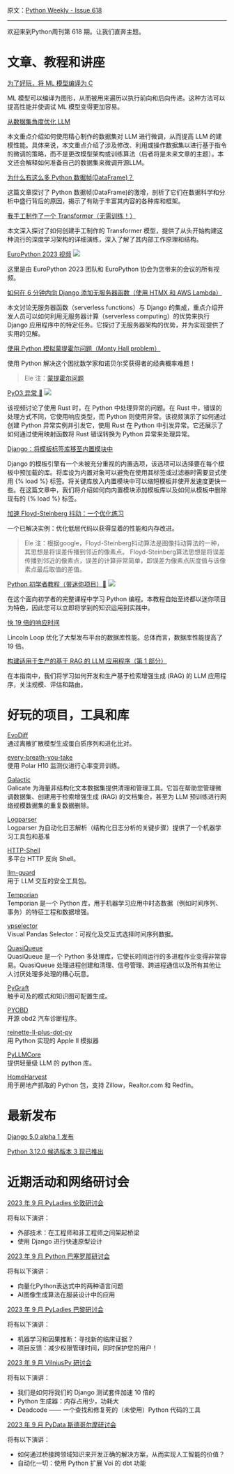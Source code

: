 原文：[Python Weekly - Issue 618](http://eepurl.com/iz-KzU)

---

欢迎来到Python周刊第 618 期。让我们直奔主题。


# 文章、教程和讲座 
  
[为了好玩，将 ML 模型编译为 C](https://bernsteinbear.com/blog/compiling-ml-models/)  
 
ML 模型可以编译为图形，从而被用来遍历以执行前向和后向传递。这种方法可以提高性能并使调试 ML 模型变得更加容易。
  
[从数据集角度优化 LLM](https://sebastianraschka.com/blog/2023/optimizing-LLMs-dataset-perspective.html)  

本文重点介绍如何使用精心制作的数据集对 LLM 进行微调，从而提高 LLM 的建模性能。具体来说，本文重点介绍了涉及修改、利用或操作数据集以进行基于指令的微调的策略，而不是更改模型架构或训练算法（后者将是未来文章的主题）。本文还会解释如何准备自己的数据集来微调开源LLM。
  
[为什么有这么多 Python 数据帧(DataFrame)？](https://ponder.io/why-are-there-so-many-python-dataframes/)  

这篇文章探讨了 Python 数据帧(DataFrame)的激增，剖析了它们在数据科学和分析中盛行背后的原因，揭示了有助于丰富其内容的各种库和框架。

  
[我手工制作了一个 Transformer（无需训练！） ](https://vgel.me/posts/handmade-transformer/)   
 
本文深入探讨了如何创建手工制作的 Transformer 模型，提供了从头开始构建这种流行的深度学习架构的详细演练，深入了解了其内部工作原理和结构。
  
[EuroPython 2023 视频](https://www.youtube.com/playlist?list=PL8uoeex94UhFcwvAfWHybD7SfNgIUBRo-) ![](https://mcusercontent.com/e2e180baf855ac797ef407fc7/images/af76283a-6e65-436c-967a-900427cf6399.png)  
  
这里是由 EuroPython 2023 团队和 EuroPython 协会为您带来的会议的所有视频。
  
[如何在 6 分钟内向 Django 添加无服务器函数（使用 HTMX 和 AWS Lambda）](https://www.photondesigner.com/articles/serverless-functions-django)  

本文讨论无服务器函数（serverless functions）与 Django 的集成，重点介绍开发人员可以如何利用无服务器计算（serverless computing）的优势来执行 Django 应用程序中的特定任务。它探讨了无服务器架构的优势，并为实现提供了实用的见解。
  
[使用 Python 模拟蒙提霍尔问题（Monty Hall problem）](https://www.dataschool.io/python-probability-simulation/)  

使用 Python 解决这个困扰数学家和诺贝尔奖获得者的经典概率难题！

> Ele 注：[蒙提霍尔问题](https://zh.wikipedia.org/zh-hans/%E8%92%99%E6%8F%90%E9%9C%8D%E7%88%BE%E5%95%8F%E9%A1%8C)
  
[PyO3 异常 🎦](https://www.youtube.com/watch?v=UaeOdVwNNpI) ![](https://mcusercontent.com/e2e180baf855ac797ef407fc7/images/af76283a-6e65-436c-967a-900427cf6399.png)  

该视频讨论了使用 Rust 时，在 Python 中处理异常的问题。在 Rust 中，错误的处理方式不同，它使用响应类型，而 Python 则使用异常。该视频演示了如何通过创建 Python 异常实例并引发它，使用 Rust 在 Python 中引发异常。它还展示了如何通过使用映射函数将 Rust 错误转换为 Python 异常来处理异常。 
  
[Django：将模板标签库移至内置模块中](https://adamj.eu/tech/2023/09/15/django-move-template-tag-library-builtins/)  

Django 的模板引擎有一个未被充分重视的内置选项，该选项可以选择要在每个模板中预加载的库。将库设为内置对象可以避免在使用其标签或过滤器时需要显式使用 {% load %} 标签。将关键库放入内置模块中可以缩短模板并使开发速度更快一些。在这篇文章中，我们将介绍如何向内置模块添加模板库以及如何从模板中删除现有的 {% load %} 标签。
  
[加速 Floyd-Steinberg 抖动：一个优化练习](https://pythonspeed.com/articles/optimizing-dithering/)  

一个已解决实例：优化低层代码以获得显着的性能和内存改进。

> Ele 注：根据google，Floyd-Steinberg抖动算法是图像抖动算法的一种，其思想是将误差传播到邻近的像素点。 Floyd-Steinberg算法思想是将误差传播到邻近的像素点，误差的计算非常简单，即误差为像素点灰度值与该像素点最后取值的差值。
  
[Python 初学者教程（带迷你项目）🎦](https://www.youtube.com/watch?v=qwAFL1597eM) ![](https://mcusercontent.com/e2e180baf855ac797ef407fc7/images/af76283a-6e65-436c-967a-900427cf6399.png)  

在这个面向初学者的完整课程中学习 Python 编程。本教程自始至终都以迷你项目为特色，因此您可以立即将学到的知识运用到实践中。
  
[快 19 倍的响应时间](https://lincolnloop.com/insights/optimizing-response-time-19x-faster/)  

Lincoln Loop 优化了大型发布平台的数据库性能。总体而言，数据库性能提高了 19 倍。
  
[构建适用于生产的基于 RAG 的 LLM 应用程序（第 1 部分）](https://www.anyscale.com/blog/a-comprehensive-guide-for-building-rag-based-llm-applications-part-1)  

在本指南中，我们将学习如何开发和生产基于检索增强生成 (RAG) 的 LLM 应用程序，关注规模、评估和路由。
  
  
# 好玩的项目，工具和库  
  
[EvoDiff](https://github.com/microsoft/evodiff)   
通过离散扩散模型生成蛋白质序列和进化比对。
  
[every-breath-you-take](https://github.com/kbre93/every-breath-you-take)  
使用 Polar H10 监测仪进行心率变异训练。
  
[Galactic](https://github.com/taylorai/galactic)  
Galicate 为海量非结构化文本数据集提供清理和管理工具。它旨在帮助您管理微调数据集、创建用于检索增强生成 (RAG) 的文档集合，甚至为 LLM 预训练进行网络规模数据集的重复数据删除。
  
[Logparser](https://github.com/logpai/logparser)  
Logparser 为自动化日志解析（结构化日志分析的关键步骤）提供了一个机器学习工具包和基准

[HTTP-Shell](https://github.com/JoelGMSec/HTTP-Shell)  
多平台 HTTP 反向 Shell。
  
[llm-guard](https://github.com/laiyer-ai/llm-guard)  
用于 LLM 交互的安全工具包。
  
[Temporian](https://github.com/google/temporian)  
Temporian 是一个 Python 库，用于机器学习应用中时态数据（例如时间序列、事务）的特征工程和数据增强。

[vpselector](https://github.com/manumerous/vpselector)  
Visual Pandas Selector：可视化及交互式选择时间序列数据。
  
[QuasiQueue](https://github.com/tedivm/quasiqueue)  
QuasiQueue 是一个 Python 多处理库，它使长时间运行的多进程作业变得非常容易。QuasiQueue 处理进程创建和清理、信号管理、跨进程通信以及所有其他让人讨厌处理多处理的糟心玩意。

[PyGraft](https://github.com/nicolas-hbt/pygraft)  
触手可及的模式和知识图可配置生成。

[PYOBD](https://github.com/barracuda-fsh/pyobd)  
开源 obd2 汽车诊断程序。

[reinette-II-plus-dot-py](https://github.com/ArthurFerreira2/reinette-II-plus-dot-py)  
用 Python 实现的 Apple II 模拟器

[PyLLMCore](https://github.com/paschembri/py-llm-core)  
提供轻量级 LLM 的 python 库。
  
[HomeHarvest](https://github.com/ZacharyHampton/HomeHarvest)  
用于房地产抓取的 Python 包，支持 Zillow，Realtor.com 和 Redfin。
  
  
# 最新发布  
  
[Django 5.0 alpha 1 发布](https://www.djangoproject.com/weblog/2023/sep/18/django-50-alpha-1-released/)  
  
[Python 3.12.0 候选版本 3 现已推出](https://pythoninsider.blogspot.com/2023/09/python-3120-release-candidate-3-now.html)  
  
  
# 近期活动和网络研讨会  
  
[2023 年 9 月 PyLadies 伦敦研讨会](https://www.meetup.com/pyladieslondon/events/295976344/)  

将有以下演讲：

  * 外部技术：在工程师和非工程师之间架起桥梁
  * 使用 Django 进行快速原型设计

  
[2023 年 9 月 Python 巴塞罗那研讨会](https://www.meetup.com/python-barcelona/events/296203267/)  

将有以下演讲：

  * 向量化Python表达式中的两种语言问题
  * AI图像生成算法在服装设计中的应用

  
[2023 年 9 月 PyLadies 巴黎研讨会](https://www.meetup.com/pyladiesparis/events/295911409/)  

将有以下演讲：

  * 机器学习和因果推断：寻找新的临床证据？
  * 项目反馈：减少权限管理时间，同时保护您的用户！

  
[2023 年 9 月 VilniusPy 研讨会](https://www.meetup.com/vilniuspy/events/296100222/)  

将有以下演讲：

  * 我们是如何将我们的 Django 测试套件加速 10 倍的
  * Python 生成器：内存占用少，功耗大
  * Deadcode —— 一个查找和修复死的（未使用）Python 代码的工具

  
[2023 年 9 月 PyData 斯德哥尔摩研讨会](https://www.meetup.com/pydatastockholm/events/295730658/)  

将有以下演讲：

  * 如何通过桥接跨领域知识来开发正确的解决方案，从而实现人工智能的价值？
  * 自动化一切：使用 Python 扩展 Voi 的 dbt 功能